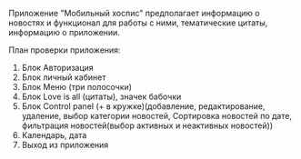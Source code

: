 Приложение "Мобильный хоспис" предполагает информацию о новостях и функционал для работы с ними, тематические цитаты, информацию о приложении.

План проверки приложения:

1. Блок Авторизация
2. Блок личный кабинет
3. Блок Меню (три полосочки)
4. Блок Love is all (цитаты), значек бабочки
5. Блок Control panel (+ в кружке)(добавление, редактирование, удаление, выбор категории новостей, Сортировка новостей по дате, фильтрация новостей(выбор активных и неактивных новостей))
6. Календарь, дата
7. Выход из приложения
